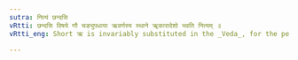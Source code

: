 ```yaml
---
sutra: नित्यं छन्दसि
vRtti: छन्दसि विषये णौ चङ्युपधाया ऋवर्णस्य स्थाने ॠकारादेशो भवति नित्यम् ॥
vRtti_eng: Short ऋ is invariably substituted in the _Veda_, for the penultimate ऋ or ॠ of a Causative stem, in the Reduplicated Aorist.

---
```

